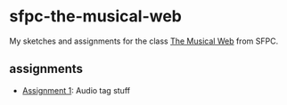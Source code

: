 # sfpc-the-musical-web

My sketches and assignments for the class [The Musical Web](https://sfpc.study/sessions/spring-23/musical-web) from SFPC.

## assignments

- [Assignment 1](assignment/week-1-audio-tag-stuff): Audio tag stuff
